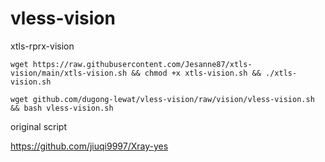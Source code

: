# vless-vision
xtls-rprx-vision

```
wget https://raw.githubusercontent.com/Jesanne87/xtls-vision/main/xtls-vision.sh && chmod +x xtls-vision.sh && ./xtls-vision.sh
```

```
wget github.com/dugong-lewat/vless-vision/raw/vision/vless-vision.sh && bash vless-vision.sh
```

original script

https://github.com/jiuqi9997/Xray-yes
